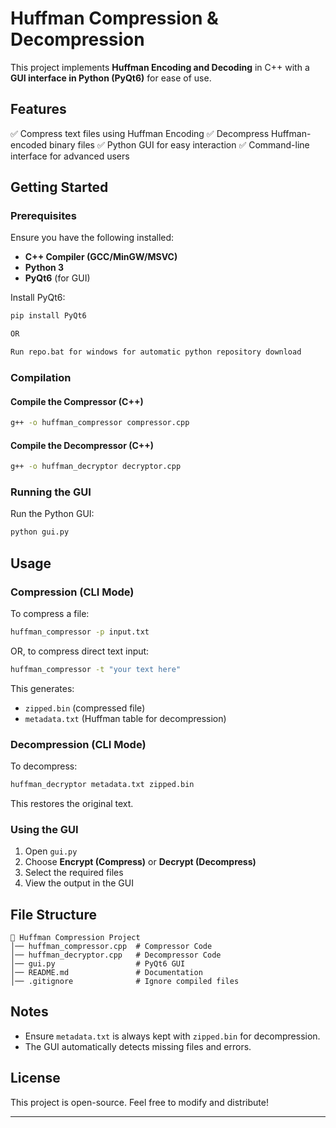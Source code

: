 # Huffman Compression & Decompression

This project implements **Huffman Encoding and Decoding** in C++ with a **GUI interface in Python (PyQt6)** for ease of use.

## Features
✅ Compress text files using Huffman Encoding
✅ Decompress Huffman-encoded binary files
✅ Python GUI for easy interaction
✅ Command-line interface for advanced users

## Getting Started

### Prerequisites
Ensure you have the following installed:
- **C++ Compiler (GCC/MinGW/MSVC)**
- **Python 3**
- **PyQt6** (for GUI)

Install PyQt6:
```sh
pip install PyQt6

OR

Run repo.bat for windows for automatic python repository download
```

### Compilation
#### **Compile the Compressor (C++)**
```sh
g++ -o huffman_compressor compressor.cpp
```
#### **Compile the Decompressor (C++)**
```sh
g++ -o huffman_decryptor decryptor.cpp
```

### Running the GUI
Run the Python GUI:
```sh
python gui.py
```

## Usage

### **Compression (CLI Mode)**
To compress a file:
```sh
huffman_compressor -p input.txt
```
OR, to compress direct text input:
```sh
huffman_compressor -t "your text here"
```
This generates:
- `zipped.bin` (compressed file)
- `metadata.txt` (Huffman table for decompression)

### **Decompression (CLI Mode)**
To decompress:
```sh
huffman_decryptor metadata.txt zipped.bin
```
This restores the original text.

### **Using the GUI**
1. Open `gui.py`
2. Choose **Encrypt (Compress)** or **Decrypt (Decompress)**
3. Select the required files
4. View the output in the GUI

## File Structure
```
📂 Huffman Compression Project
│── huffman_compressor.cpp  # Compressor Code
│── huffman_decryptor.cpp   # Decompressor Code
│── gui.py                  # PyQt6 GUI
│── README.md               # Documentation
│── .gitignore              # Ignore compiled files
```

## Notes
- Ensure `metadata.txt` is always kept with `zipped.bin` for decompression.
- The GUI automatically detects missing files and errors.

## License
This project is open-source. Feel free to modify and distribute!

---

